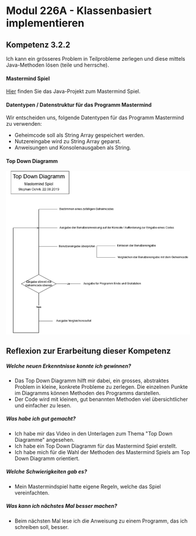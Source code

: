 # Modul 226A - Klassenbasiert implementieren
## Kompetenz 3.2.2
Ich kann ein grösseres Problem in Teilprobleme zerlegen und diese mittels Java-Methoden lösen (teile und herrsche).

#### Mastermind Spiel
[Hier](../Projekte/mastermind) finden Sie das Java-Projekt zum Mastermind Spiel.

#### Datentypen / Datenstruktur für das Programm Mastermind
Wir entscheiden uns, folgende Datentypen für das Programm Mastermind zu verwenden:
- Geheimcode soll als String Array gespeichert werden.
- Nutzereingabe wird zu String Array geparst.
- Anweisungen und Konsolenausgaben als String.

#### Top Down Diagramm
![Diagramm](./pictures/TopDownMastermind.jpg)

## Reflexion zur Erarbeitung dieser Kompetenz

##### Welche neuen Erkenntnisse konnte ich gewinnen?
- Das Top Down Diagramm hilft mir dabei, ein grosses, abstraktes Problem in kleine, konkrete Probleme zu zerlegen. Die einzelnen Punkte im Diagramms können Methoden des Programms darstellen.
- Der Code wird mit kleinen, gut benannten Methoden viel übersichtlicher und einfacher zu lesen.

##### Was habe ich gut gemacht?
- Ich habe mir das Video in den Unterlagen zum Thema "Top Down Diagramme" angesehen.
- Ich habe ein Top Down Diagramm für das Mastermind Spiel erstellt.
- Ich habe mich für die Wahl der Methoden des Mastermind Spiels am Top Down Diagramm orientiert.

##### Welche Schwierigkeiten gab es?
- Mein Mastermindspiel hatte eigene Regeln, welche das Spiel vereinfachten.

##### Was kann ich nächstes Mal besser machen?
- Beim nächsten Mal lese ich die Anweisung zu einem Programm, das ich schreiben soll, besser.